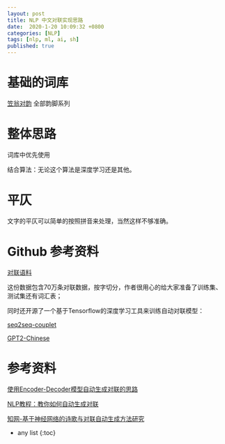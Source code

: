 ```yaml
---
layout: post
title: NLP 中文对联实现思路
date:  2020-1-20 10:09:32 +0800
categories: [NLP]
tags: [nlp, ml, ai, sh]
published: true
---
```


# 基础的词库

[笠翁对韵](https://hanyu.baidu.com/s?wd=%E7%AC%A0%E7%BF%81%E5%AF%B9%E9%9F%B5&from=poem) 全部韵脚系列


# 整体思路

词库中优先使用

结合算法：无论这个算法是深度学习还是其他。


# 平仄

文字的平仄可以简单的按照拼音来处理，当然这样不够准确。



# Github 参考资料

[对联语料](https://github.com/wb14123/couplet-dataset)

这份数据包含70万条对联数据，按字切分，作者很用心的给大家准备了训练集、测试集还有词汇表；

同时还开源了一个基于Tensorflow的深度学习工具来训练自动对联模型： 

[seq2seq-couplet](https://github.com/wb14123/seq2seq-couplet)

[GPT2-Chinese](https://github.com/Morizeyao/GPT2-Chinese)

# 参考资料

[使用Encoder-Decoder模型自动生成对联的思路](https://blog.csdn.net/malefactor/article/details/51124732)

[NLP教程：教你如何自动生成对联](https://blog.csdn.net/iFlyAI/article/details/86725599)

[知网-基于神经网络的诗歌与对联自动生成方法研究](http://cdmd.cnki.com.cn/Article/CDMD-10595-1019919528.htm)

* any list
{:toc}